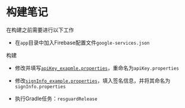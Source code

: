 # 构建笔记

在构建之前需要进行以下工作

- 在`app`目录中加入Firebase配置文件`google-services.json`

构建

- 修改并填写[`apiKey_exapmle.properties`](apiKey_exapmle.properties)，重命名为`apiKey.properties`

- 修改[`signInfo_example.properties`](signInfo_example.properties)，填入签名信息，并将其命名为`signInfo.properties`

- 执行Gradle任务：`resguardRelease`
